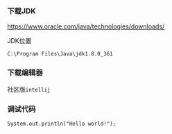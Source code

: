 ### 下载JDK

https://www.oracle.com/java/technologies/downloads/

JDK位置

```
C:\Program Files\Java\jdk1.8.0_361
```



### 下载编辑器

社区版`intellij`



### 调试代码

```
System.out.println("Hello world!");
```

